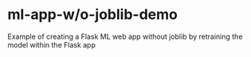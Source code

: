 # ml-app-w/o-joblib-demo
Example of creating a Flask ML web app without joblib by retraining the model within the Flask app


